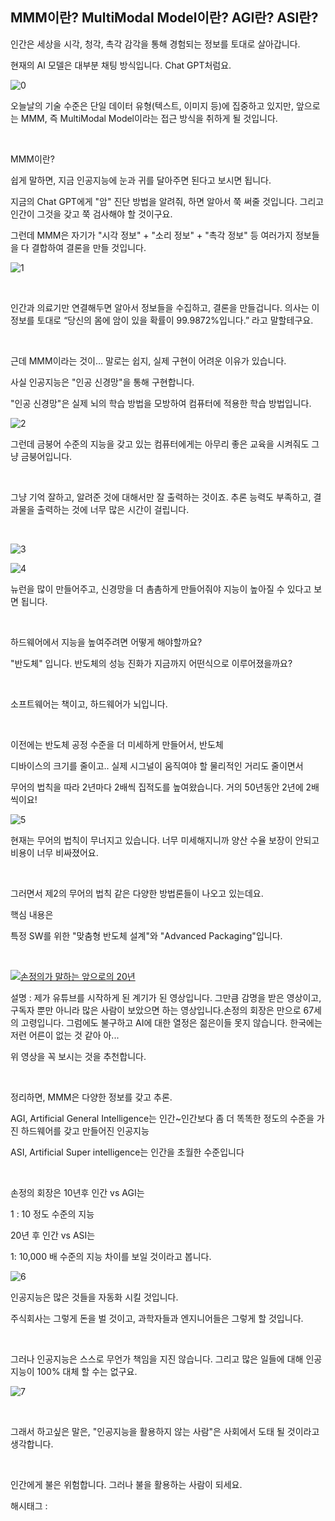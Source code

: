 ## MMM이란? MultiModal Model이란? AGI란? ASI란?

인간은 세상을 시각, 청각, 촉각 감각을 통해 경험되는 정보를 토대로 살아갑니다.

현재의 AI 모델은 대부분 채팅 방식입니다. Chat GPT처럼요.

![0](./asset/0.png)

오늘날의 기술 수준은 단일 데이터 유형(텍스트, 이미지 등)에 집중하고 있지만, 앞으로는 MMM, 즉 MultiModal Model이라는 접근 방식을 취하게 될 것입니다.

​

MMM이란?

쉽게 말하면, 지금 인공지능에 눈과 귀를 달아주면 된다고 보시면 됩니다.

지금의 Chat GPT에게 "암" 진단 방법을 알려줘, 하면 알아서 쭉 써줄 것입니다. 그리고 인간이 그것을 갖고 쭉 검사해야 할 것이구요.

그런데 MMM은 자기가 "시각 정보" + "소리 정보" + "촉각 정보" 등 여러가지 정보들을 다 결합하여 결론을 만들 것입니다.

![1](./asset/1.png)

​

인간과 의료기만 연결해두면 알아서 정보들을 수집하고, 결론을 만들겁니다. 의사는 이 정보를 토대로 “당신의 몸에 암이 있을 확률이 99.9872%입니다.” 라고 말할테구요.

​

근데 MMM이라는 것이... 말로는 쉽지, 실제 구현이 어려운 이유가 있습니다.

사실 인공지능은 "인공 신경망"을 통해 구현합니다.

"인공 신경망"은 실제 뇌의 학습 방법을 모방하여 컴퓨터에 적용한 학습 방법입니다.

![2](./asset/2.png)

그런데 금붕어 수준의 지능을 갖고 있는 컴퓨터에게는 아무리 좋은 교육을 시켜줘도 그냥 금붕어입니다.

​

그냥 기억 잘하고, 알려준 것에 대해서만 잘 출력하는 것이죠. 추론 능력도 부족하고, 결과물을 출력하는 것에 너무 많은 시간이 걸립니다.

​

![3](./asset/3.png)

![4](./asset/4.png)

뉴런을 많이 만들어주고, 신경망을 더 촘촘하게 만들어줘야 지능이 높아질 수 있다고 보면 됩니다.

​

하드웨어에서 지능을 높여주려면 어떻게 해야할까요?

"반도체" 입니다. 반도체의 성능 진화가 지금까지 어떤식으로 이루어졌을까요?

​

소프트웨어는 책이고, 하드웨어가 뇌입니다.

​

이전에는 반도체 공정 수준을 더 미세하게 만들어서, 반도체

디바이스의 크기를 줄이고.. 실제 시그널이 움직여야 할 물리적인 거리도 줄이면서

무어의 법칙을 따라 2년마다 2배씩 집적도를 높여왔습니다. 거의 50년동안 2년에 2배씩이요!

![5](./asset/5.png)

현재는 무어의 법칙이 무너지고 있습니다. 너무 미세해지니까 양산 수율 보장이 안되고 비용이 너무 비싸졌어요.

​

그러면서 제2의 무어의 법칙 같은 다양한 방법론들이 나오고 있는데요.

핵심 내용은

특정 SW를 위한 "맞춤형 반도체 설계"와 "Advanced Packaging"입니다.

​

[![손정의가 말하는 앞으로의 20년](https://i.ytimg.com/vi/4D6Nm__-qCg/hqdefault.jpg)](https://www.youtube.com/watch?v=4D6Nm__-qCg&ab_channel=%EC%95%8C%ED%8A%B8%EB%A7%8C%EC%82%AC%EC%83%9D%ED%8C%AC%7C%EC%9B%94%EB%93%9C%EC%BD%94%EC%9D%B8%EC%BB%A4%EB%AE%A4%EB%8B%88%ED%8B%B0)

설명 : 제가 유튜브를 시작하게 된 계기가 된 영상입니다. 그만큼 감명을 받은 영상이고, 구독자 뿐만 아니라 많은 사람이 보았으면 하는 영상입니다.손정의 회장은 만으로 67세의 고령입니다. 그럼에도 불구하고 AI에 대한 열정은 젊은이들 못지 않습니다. 한국에는 저런 어른이 없는 것 같아 아...

위 영상을 꼭 보시는 것을 추천합니다. 

​

정리하면, MMM은 다양한 정보를 갖고 추론.

AGI, Artificial General Intelligence는 인간~인간보다 좀 더 똑똑한 정도의 수준을 가진 하드웨어를 갖고 만들어진 인공지능

ASI, Artificial Super intelligence는 인간을 초월한 수준입니다

​

손정의 회장은 10년후 인간 vs AGI는

1 : 10 정도 수준의 지능

20년 후 인간 vs ASI는

1: 10,000 배 수준의 지능 차이를 보일 것이라고 봅니다.

![6](./asset/6.png)

인공지능은 많은 것들을 자동화 시킬 것입니다.

주식회사는 그렇게 돈을 벌 것이고, 과학자들과 엔지니어들은 그렇게 할 것입니다.

​

그러나 인공지능은 스스로 무언가 책임을 지진 않습니다. 그리고 많은 일들에 대해 인공지능이 100% 대체 할 수는 없구요.

![7](./asset/7.png)

​

그래서 하고싶은 말은, "인공지능을 활용하지 않는 사람"은 사회에서 도태 될 것이라고 생각합니다.

​

인간에게 불은 위험합니다. 그러나 불을 활용하는 사람이 되세요.

 해시태그 : 
